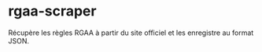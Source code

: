 # rgaa-scraper
Récupère les règles RGAA à partir du site officiel et les enregistre au format JSON.

